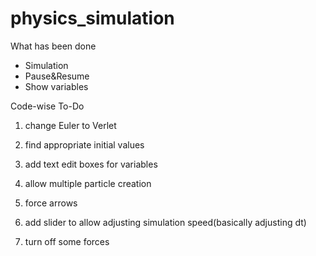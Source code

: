 # physics_simulation

What has been done
* Simulation
* Pause&Resume
* Show variables

Code-wise To-Do
1. change Euler to Verlet
2. find appropriate initial values

1. add text edit boxes for variables
2. allow multiple particle creation
3. force arrows
4. add slider to allow adjusting simulation speed(basically adjusting dt)
5. turn off some forces